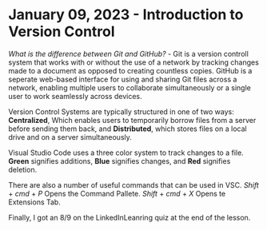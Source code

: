 # January 09, 2023 - Introduction to Version Control

*What is the difference between Git and GitHub?* - Git is a version controll system that works with or without the use of a network by tracking changes made to a document as opposed to creating countless copies. GitHub is a seperate web-based interface for using and sharing Git files across a network, enabling multiple users to collaborate simultaneously or a single user to work seamlessly across devices.

Version Control Systems are typically structured in one of two ways: **Centralized**, Which enables users to temporarily borrow files from a server before sending them back, and **Distributed**, which stores files on a local drive and on a server simultaneously.

Visual Studio Code uses a three color system to track changes to a file. **Green** signifies additions, **Blue** signifies changes, and **Red** signifies deletion.

There are also a number of useful commands that can be used in VSC. *Shift* + *cmd* + *P* Opens the Command Pallete. *Shift* + *cmd* + *X* Opens te Extensions Tab.

Finally, I got an 8/9 on the LinkedInLeanring quiz at the end of the lesson.
